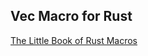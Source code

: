 ## Vec Macro for Rust
[The Little Book of Rust Macros](https://danielkeep.github.io/tlborm/book/index.html)